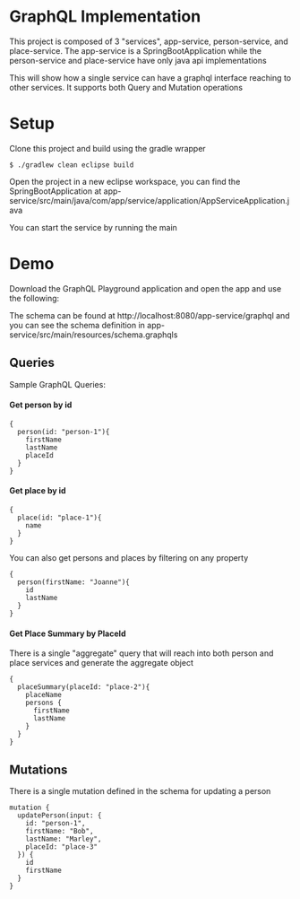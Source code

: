 # GraphQL Implementation

This project is composed of 3 "services", app-service, person-service, and place-service. The app-service is a SpringBootApplication while the person-service and place-service have only java api implementations

This will show how a single service can have a graphql interface reaching to other services. It supports both Query and Mutation operations

# Setup

Clone this project and build using the gradle wrapper

```
$ ./gradlew clean eclipse build
```

Open the project in a new eclipse workspace, you can find the SpringBootApplication at app-service/src/main/java/com/app/service/application/AppServiceApplication.java

You can start the service by running the main

# Demo

Download the GraphQL Playground application and open the app and use the following:

The schema can be found at http://localhost:8080/app-service/graphql and you can see the schema definition in app-service/src/main/resources/schema.graphqls

## Queries

Sample GraphQL Queries:
#### Get person by id

```
{
  person(id: "person-1"){
    firstName
    lastName
    placeId
  }
}
```

#### Get place by id

```
{
  place(id: "place-1"){
    name
  }
}
```

You can also get persons and places by filtering on any property

```
{
  person(firstName: "Joanne"){
    id
    lastName
  }
}
```

#### Get Place Summary by PlaceId

There is a single "aggregate" query that will reach into both person and place services and generate the aggregate object

```
{
  placeSummary(placeId: "place-2"){
    placeName
    persons {
      firstName
      lastName
    }
  }
}
```

## Mutations

There is a single mutation defined in the schema for updating a person

```
mutation {
  updatePerson(input: {
    id: "person-1",
    firstName: "Bob",
    lastName: "Marley",
    placeId: "place-3"
  }) {
    id
    firstName
  }
}
```
